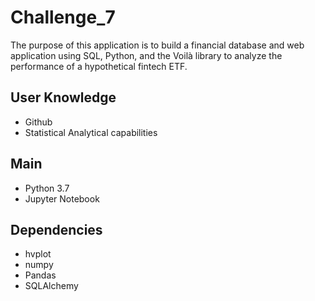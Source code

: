 # Challenge_7
The purpose of this application is to build a financial database and web application using SQL, Python, and the Voilà library to analyze the performance of a hypothetical fintech ETF.

## User Knowledge
- Github
- Statistical Analytical capabilities
## Main
- Python 3.7
- Jupyter Notebook
## Dependencies
- hvplot
- numpy
- Pandas
- SQLAlchemy
